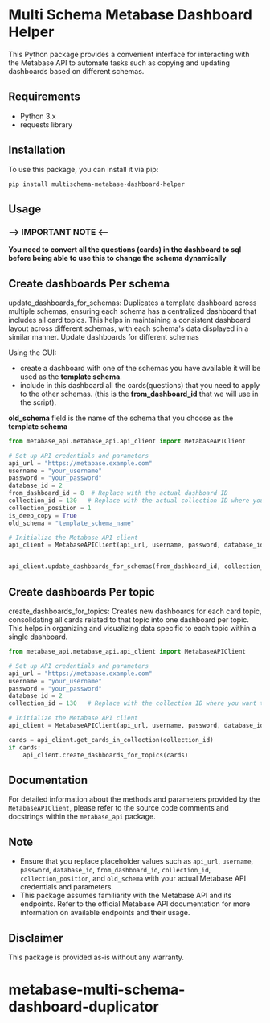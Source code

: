 # Multi Schema Metabase Dashboard Helper

This Python package provides a convenient interface for interacting with the Metabase API to automate tasks such as copying and updating dashboards based on different schemas.

## Requirements

- Python 3.x
- requests library

## Installation

To use this package, you can install it via pip:

```bash
pip install multischema-metabase-dashboard-helper
```

## Usage

### **--> IMPORTANT NOTE <--**
**You need to convert all the questions (cards) in the dashboard to sql before being able to use this to change the schema dynamically**


## Create dashboards Per schema
update_dashboards_for_schemas: Duplicates a template dashboard across multiple schemas, ensuring each schema has a centralized dashboard that includes all card topics.
This helps in maintaining a consistent dashboard layout across different schemas, with each schema's data displayed in a similar manner.
Update dashboards for different schemas


Using the GUI: 
- create a dashboard with one of the schemas you have available it will be used as the **template schema**.
- include in this dashboard all the cards(questions) that you need to apply to the other schemas. (this is the **from_dashboard_id** that we will use in the script). 

**old_schema** field is the name of the schema that you choose as the **template schema**


```python
from metabase_api.metabase_api.api_client import MetabaseAPIClient

# Set up API credentials and parameters
api_url = "https://metabase.example.com"
username = "your_username"
password = "your_password"
database_id = 2
from_dashboard_id = 8  # Replace with the actual dashboard ID
collection_id = 130   # Replace with the actual collection ID where you want to place the copied dashboard
collection_position = 1
is_deep_copy = True
old_schema = "template_schema_name"

# Initialize the Metabase API client
api_client = MetabaseAPIClient(api_url, username, password, database_id)


api_client.update_dashboards_for_schemas(from_dashboard_id, collection_id, collection_position, is_deep_copy, old_schema)
```

## Create dashboards Per topic
create_dashboards_for_topics: Creates new dashboards for each card topic, 
consolidating all cards related to that topic into one dashboard per topic.
This helps in organizing and visualizing data specific to each topic within a single dashboard.

```python
from metabase_api.metabase_api.api_client import MetabaseAPIClient

# Set up API credentials and parameters
api_url = "https://metabase.example.com"
username = "your_username"
password = "your_password"
database_id = 2
collection_id = 130   # Replace with the collection ID where you want to get the cards

# Initialize the Metabase API client
api_client = MetabaseAPIClient(api_url, username, password, database_id)

cards = api_client.get_cards_in_collection(collection_id)
if cards:
    api_client.create_dashboards_for_topics(cards)
```
## Documentation

For detailed information about the methods and parameters provided by the `MetabaseAPIClient`, please refer to the source code comments and docstrings within the `metabase_api` package.

## Note

- Ensure that you replace placeholder values such as `api_url`, `username`, `password`, `database_id`, `from_dashboard_id`, `collection_id`, `collection_position`, and `old_schema` with your actual Metabase API credentials and parameters.
- This package assumes familiarity with the Metabase API and its endpoints. Refer to the official Metabase API documentation for more information on available endpoints and their usage.

## Disclaimer

This package is provided as-is without any warranty.
# metabase-multi-schema-dashboard-duplicator
